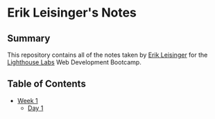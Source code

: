 # Erik Leisinger's Notes

## Summary

This repository contains all of the notes taken by [Erik Leisinger](https://github.com/erikleisinger) for the [Lighthouse Labs](https://www.lighthouselabs.ca/) Web Development Bootcamp.

## Table of Contents

* [Week 1](/Week_1)
  * [Day 1](/Week_1/Day_1)
